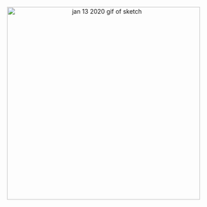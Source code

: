 <p align="center">
	<img src="https://github.com/krismadden/ABC-Always-Be-Coding/blob/master/2020/2020:01/2020:01:13/2020-01-13_1.gif?raw=true" width="450" alt="jan 13 2020 gif of sketch">
  <br>
</p>